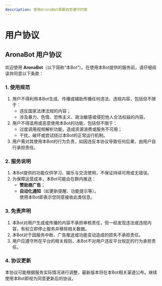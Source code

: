 ```yaml
---
description: 使用AronaBot需要自觉遵守的哦
---
```


# 用户协议

## AronaBot 用户协议

欢迎使用 **AronaBot**（以下简称“本Bot”）。在使用本Bot提供的服务前，请仔细阅读并同意以下条款：

### 1. 使用规范

1. 用户不得利用本Bot生成、传播或辅助传播任何违法、违规内容，包括但不限于：
   * 违反国家法律法规的内容；
   * 涉及暴力、色情、恐怖主义、政治敏感或侵犯他人合法权益的内容。
2. 用户不得滥用或恶意使用本Bot的功能，包括但不限于：
   * 过度调用视频解析功能，造成资源浪费或服务不可用；
   * 干扰、破坏或尝试绕过本Bot的正常运行机制。
3. 用户需对其使用本Bot的行为负责，如因违反本协议导致任何后果，由用户自行承担责任。

### 2. 服务说明

1. 本Bot提供的功能仅供学习、娱乐与交流使用，不保证持续可用或无错误。
2. 为保障运营成本，本Bot可能会在群内推送：
   * **赞助商广告**；
   * **自动化通知**（如更新提醒、功能提示等）。\
     使用本Bot即表示您同意接收此类信息。

### 3. 免责声明

1. 本Bot对用户生成或传播的内容不承担审核责任，但一经发现违法或违规内容，有权立即停止服务并移除相关数据。
2. 本Bot对于因服务中断、广告推送或功能变动造成的损失不承担责任。
3. 用户应遵守所在平台的相关规则，本Bot不对用户违反平台规定的行为承担责任。

### 4. 协议更新

本协议可能根据服务实际情况进行调整，最新版本将在本Bot相关渠道公布。继续使用本Bot即视为同意更新后的协议。

